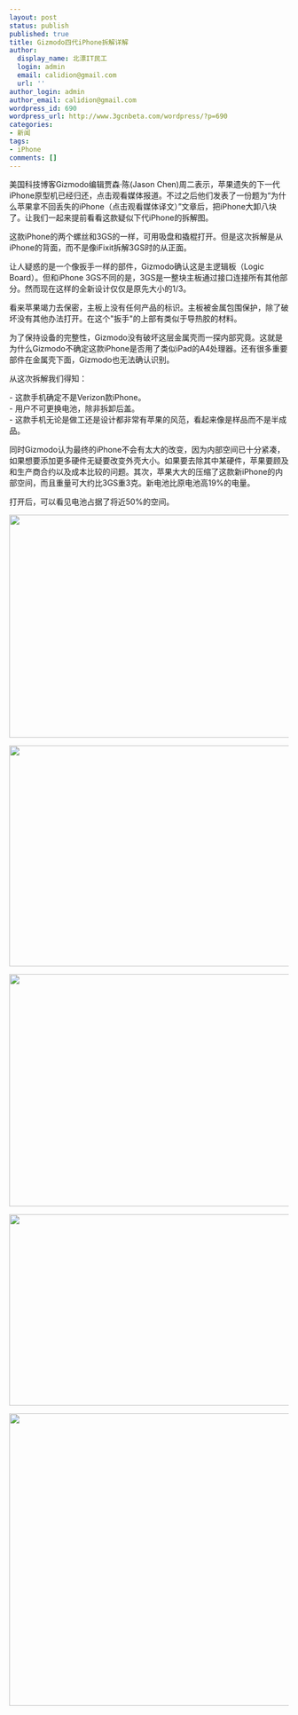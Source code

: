 ```yaml
---
layout: post
status: publish
published: true
title: Gizmodo四代iPhone拆解详解
author:
  display_name: 北漂IT民工
  login: admin
  email: calidion@gmail.com
  url: ''
author_login: admin
author_email: calidion@gmail.com
wordpress_id: 690
wordpress_url: http://www.3gcnbeta.com/wordpress/?p=690
categories:
- 新闻
tags:
- iPhone
comments: []
---
```

<p>美国科技博客Gizmodo编辑贾森&middot;陈(Jason Chen)周二表示，苹果遗失的下一代iPhone原型机已经归还，点击观看媒体报道。不过之后他们发表了一份题为&ldquo;为什么苹果拿不回丢失的iPhone（点击观看媒体译文）&rdquo;文章后，把iPhone大卸八块了。让我们一起来提前看看这款疑似下代iPhone的拆解图。</p>
<p>这款iPhone的两个螺丝和3GS的一样，可用吸盘和撬棍打开。但是这次拆解是从iPhone的背面，而不是像iFixit拆解3GS时的从正面。</p>
<p>让人疑惑的是一个像扳手一样的部件，Gizmodo确认这是主逻辑板（Logic Board）。但和iPhone 3GS不同的是，3GS是一整块主板通过接口连接所有其他部分。然而现在这样的全新设计仅仅是原先大小的1/3。</p>
<p>看来苹果竭力去保密，主板上没有任何产品的标识。主板被金属包围保护，除了破坏没有其他办法打开。在这个"扳手"的上部有类似于导热胶的材料。</p>
<p>为了保持设备的完整性，Gizmodo没有破坏这层金属壳而一探内部究竟。这就是为什么Gizmodo不确定这款iPhone是否用了类似iPad的A4处理器。还有很多重要部件在金属壳下面，Gizmodo也无法确认识别。</p>
<p>从这次拆解我们得知：</p>
<p>- 这款手机确定不是Verizon款iPhone。<br />
- 用户不可更换电池，除非拆卸后盖。<br />
- 这款手机无论是做工还是设计都非常有苹果的风范，看起来像是样品而不是半成品。</p>
<p>同时Gizmodo认为最终的iPhone不会有太大的改变，因为内部空间已十分紧凑，如果想要添加更多硬件无疑要改变外壳大小。如果要去除其中某硬件，苹果要顾及和生产商合约以及成本比较的问题。其次，苹果大大的压缩了这款新iPhone的内部空间，而且重量可大约比3GS重3克。新电池比原电池高19%的电量。</p>
<p>打开后，可以看见电池占据了将近50%的空间。</p>
<p><img title="Click Here To EnLarge" src="http://resource.weiphone.com/resource/h002/h96/img201004211239540.jpg" border="0" alt="" width="644" height="402" /></p>
<p><img title="Click Here To EnLarge" src="http://resource.weiphone.com/resource/h002/h96/img201004211239541.jpg" border="0" alt="" width="645" height="398" /></p>
<p><img title="Click Here To EnLarge" src="http://resource.weiphone.com/resource/h002/h96/img201004211239542.jpg" border="0" alt="" width="645" height="419" /></p>
<p><img title="Click Here To EnLarge" src="http://resource.weiphone.com/resource/h002/h96/img201004211239543.jpg" border="0" alt="" width="644" height="345" /></p>
<p><img title="Click Here To EnLarge" src="http://resource.weiphone.com/resource/h002/h96/img201004211239544.jpg" border="0" alt="" width="642" height="527" /></p>

